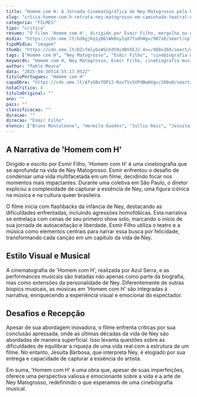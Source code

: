 ```yaml
---
title: "Homem com H: A Jornada Cinematográfica de Ney Matogrosso pela Liberdade"
slug: "crtica-homem-com-h-retrata-ney-matogrosso-em-caminhada-teatral-na-direo-da-felicidade"
categoria: "FILMES"
tipo: "critica"
resumo: "O filme 'Homem com H', dirigido por Esmir Filho, mergulha no universo teatral e emocional de Ney Matogrosso, explorando sua busca por liberdade e felicidade."
midia: "https://cdn.ome.lt/Gd8gjKq1yB6lWkRnyIqX77sHhWg=/987x0/smart/uploads/conteudo/fotos/homem_F29U0gE.png"
tipoMidia: "imagem"
thumb: "https://cdn.ome.lt/DZcfmlybxWSnXdtNj4BVXEJJ-4s=/480x360/smart/extras/conteudos/homem_EyAy593.png"
tags: ["Homem com H", "Ney Matogrosso", "Esmir Filho", "cinebiografia musical", "cultura queer", "cinema brasileiro"]
keywords: "Homem com H, Ney Matogrosso, Esmir Filho, cinebiografia musical, cultura queer, cinema brasileiro"
author: "Pablo Moura"
data: "2025-04-30T14:55:17.952Z"
tituloPortugues: "Homem com H"
capaObra: "https://cdn.ome.lt/AfvGBxfDP12-RovTVs5VPdBwHXg=/200x0/smart/extras/capas/homem_poster.png"
notaCritico: 4
tituloOriginal: ""
ano: ""
pais: ""
classificacao: ""
duracao: ""
direcao: "Esmir Filho"
elenco: ["Bruno Montaleone", "Hermila Guedes", "Jullio Reis", "Jesuita Barbosa"]
---
```


## A Narrativa de 'Homem com H'

Dirigido e escrito por Esmir Filho, 'Homem com H' é uma cinebiografia que se aprofunda na vida de Ney Matogrosso. Esmir enfrentou o desafio de condensar uma vida multifacetada em um filme, decidindo focar nos momentos mais impactantes. Durante uma coletiva em São Paulo, o diretor explicou a complexidade de capturar a essência de Ney, uma figura icônica na música e na cultura queer brasileira.

O filme inicia com flashbacks da infância de Ney, destacando as dificuldades enfrentadas, incluindo agressões homofóbicas. Esta narrativa se entrelaça com cenas de seu primeiro show solo, marcando o início de sua jornada de autoaceitação e liberdade. Esmir Filho utiliza o teatro e a música como elementos centrais para narrar essa busca por felicidade, transformando cada canção em um capítulo da vida de Ney.

## Estilo Visual e Musical

A cinematografia de 'Homem com H', realizada por Azul Serra, e as performances musicais são tratadas não apenas como parte da biografia, mas como extensões da personalidade de Ney. Diferentemente de outras biopics musicais, as músicas em 'Homem com H' são integradas à narrativa, enriquecendo a experiência visual e emocional do espectador.

## Desafios e Recepção

Apesar de sua abordagem inovadora, o filme enfrenta críticas por sua conclusão apressada, onde as últimas décadas da vida de Ney são abordadas de maneira superficial. Isso levanta questões sobre as dificuldades de equilibrar a riqueza de uma vida real com a estrutura de um filme. No entanto, Jesuíta Barbosa, que interpreta Ney, é elogiado por sua entrega e capacidade de capturar a essência do artista.

Em suma, 'Homem com H' é uma obra que, apesar de suas imperfeições, oferece uma perspectiva valiosa e emocionante sobre a vida e a arte de Ney Matogrosso, redefinindo o que esperamos de uma cinebiografia musical.